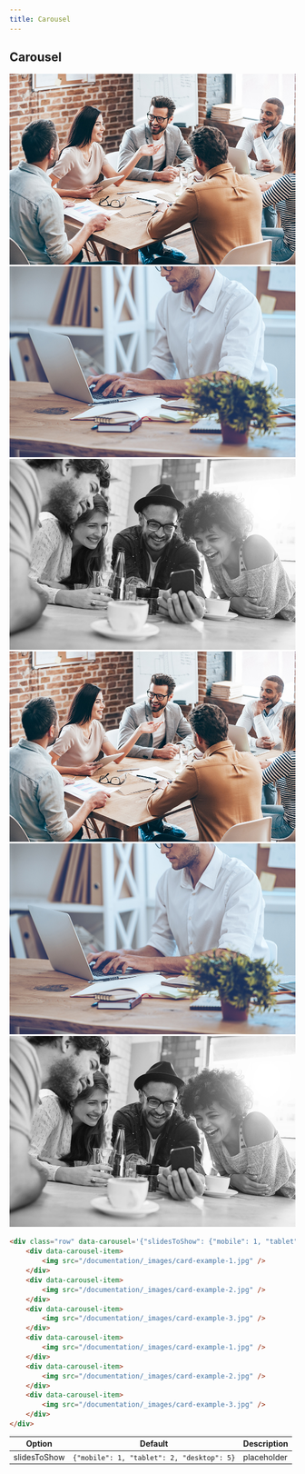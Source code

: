 ```yaml
---
title: Carousel  
---
```


## Carousel ##

<div class="row" data-carousel='{"slidesToShow": {"mobile": 1, "tablet": 2, "desktop": 3}}'>
    <div data-carousel-item>
        <img src="/documentation/_images/card-example-1.jpg" />
    </div>
    <div data-carousel-item>
        <img src="/documentation/_images/card-example-2.jpg" />
    </div>
    <div data-carousel-item>
        <img src="/documentation/_images/card-example-3.jpg" />
    </div>
    <div data-carousel-item>
        <img src="/documentation/_images/card-example-1.jpg" />
    </div>
    <div data-carousel-item>
        <img src="/documentation/_images/card-example-2.jpg" />
    </div>
    <div data-carousel-item>
        <img src="/documentation/_images/card-example-3.jpg" />
    </div>
</div>

```html
<div class="row" data-carousel='{"slidesToShow": {"mobile": 1, "tablet": 2, "desktop": 3}}'>
    <div data-carousel-item>
        <img src="/documentation/_images/card-example-1.jpg" />
    </div>
    <div data-carousel-item>
        <img src="/documentation/_images/card-example-2.jpg" />
    </div>
    <div data-carousel-item>
        <img src="/documentation/_images/card-example-3.jpg" />
    </div>
    <div data-carousel-item>
        <img src="/documentation/_images/card-example-1.jpg" />
    </div>
    <div data-carousel-item>
        <img src="/documentation/_images/card-example-2.jpg" />
    </div>
    <div data-carousel-item>
        <img src="/documentation/_images/card-example-3.jpg" />
    </div>
</div>
```

| Option         | Default                                               | Description                             |
| -------------- | ----------------------------------------------------- |---------------------------------------- |
| slidesToShow   | `{"mobile": 1, "tablet": 2, "desktop": 5}`            | placeholder                             |